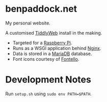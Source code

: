 benpaddock.net
==============

My personal website.

A customised [TiddlyWeb](https://github.com/TiddlyWeb) install in the making.

* Targeted for a [Raspberry Pi](http://www.raspberrypi.org/).
* Runs as a WSGI application behind [Nginx](http://wiki.nginx.org/Main).
* Data is stored in a [MariaDB](http://mariadb.org/) database.
* Font icons courtesy of [Fontello](http://fontello.com).

Development Notes
=================

Run `setup.sh` using `sudo env PATH=$PATH`.
